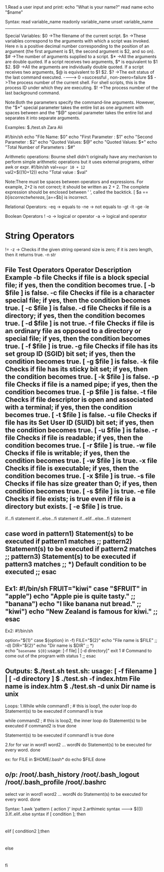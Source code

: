 1.Read a user input and print:
echo "What is your name?"
read name
echo "$name"

Syntax:
read variable_name
readonly variable_name
unset variable_name
__________________________________
Special Variables:
$0 ->The filename of the current script.
$n ->These variables correspond to the arguments with which a script was invoked. Here n is a positive decimal number corresponding to the position of an argument (the first argument is $1, the second argument is $2, and so on).	
$# ->The number of arguments supplied to a script.
$* ->All the arguments are double quoted. If a script receives two arguments, $* is equivalent to $1 $2.
$@ ->All the arguments are individually double quoted. If a script receives two arguments, $@ is equivalent to $1 $2.
$? ->The exit status of the last command executed.   ----> 0 =successful , non-zeero=failure
$$ ->The process number of the current shell. For shell scripts, this is the process ID under which they are executing.
$! ->The process number of the last background command.

Note:Both the parameters specify the command-line arguments. However, the "$*" special parameter takes the entire list as one argument with spaces between and the "$@" special parameter takes the entire list and separates it into separate arguments.

Examples:
$./test.sh Zara Ali

#!/bin/sh
echo "File Name: $0"
echo "First Parameter : $1"
echo "Second Parameter : $2"
echo "Quoted Values: $@"
echo "Quoted Values: $*"
echo "Total Number of Parameters : $#"

Arithmetic operations:
Bourne shell didn't originally have any mechanism to perform simple arithmetic operations but it uses external programs, either awk or expr.
#!/bin/sh
val=`expr 10 + 12`  
val2=$((10+12))
echo "Total value : $val"

Note:There must be spaces between operators and expressions. For example, 2+2 is not correct; it should be written as 2 + 2.
The complete expression should be enclosed between ‘ ‘, called the backtick.
[ $a == $b ] is correct whereas, [$a==$b] is incorrect.

Relational Operators:
-eq -> equals to
-ne -> not equals to
-gt
-lt
-ge
-le

Boolean Operators
!
-o -> logical or operator
-a -> logical and operator

String Operators
=
!=
-z -> 	Checks if the given string operand size is zero; if it is zero length, then it returns true.
-n
str

File Test Operators
Operator Description	Example
-b file	Checks if file is a block special file; if yes, then the condition becomes true.	[ -b $file ] is false.
-c file	Checks if file is a character special file; if yes, then the condition becomes true.	[ -c $file ] is false.
-d file	Checks if file is a directory; if yes, then the condition becomes true.	[ -d $file ] is not true.
-f file	Checks if file is an ordinary file as opposed to a directory or special file; if yes, then the condition becomes true.	[ -f $file ] is true.
-g file	Checks if file has its set group ID (SGID) bit set; if yes, then the condition becomes true.	[ -g $file ] is false.
-k file	Checks if file has its sticky bit set; if yes, then the condition becomes true.	[ -k $file ] is false.
-p file	Checks if file is a named pipe; if yes, then the condition becomes true.	[ -p $file ] is false.
-t file	Checks if file descriptor is open and associated with a terminal; if yes, then the condition becomes true.	[ -t $file ] is false.
-u file	Checks if file has its Set User ID (SUID) bit set; if yes, then the condition becomes true.	[ -u $file ] is false.
-r file	Checks if file is readable; if yes, then the condition becomes true.	[ -r $file ] is true.
-w file	Checks if file is writable; if yes, then the condition becomes true.	[ -w $file ] is true.
-x file	Checks if file is executable; if yes, then the condition becomes true.	[ -x $file ] is true.
-s file	Checks if file has size greater than 0; if yes, then condition becomes true.	[ -s $file ] is true.
-e file	Checks if file exists; is true even if file is a directory but exists.	[ -e $file ] is true.
---------------------------------------------------------------------------------------------------------------------------------------

if...fi statement
if...else...fi statement
if...elif...else...fi statement

case word in
   pattern1)
      Statement(s) to be executed if pattern1 matches
      ;;
   pattern2)
      Statement(s) to be executed if pattern2 matches
      ;;
   pattern3)
      Statement(s) to be executed if pattern3 matches
      ;;
   *)
     Default condition to be executed
     ;;
esac
---------------------------------------------------------------------------------------------------------------
Ex1:
#!/bin/sh
FRUIT="kiwi"
case "$FRUIT" in
   "apple") echo "Apple pie is quite tasty." 
   ;;
   "banana") echo "I like banana nut bread." 
   ;;
   "kiwi") echo "New Zealand is famous for kiwi." 
   ;;
esac
------------------------------------------------------------------------------------------------------------------------
Ex2:
#!/bin/sh

option="${1}" 
case ${option} in 
   -f) FILE="${2}" 
      echo "File name is $FILE"
      ;; 
   -d) DIR="${2}" 
      echo "Dir name is $DIR"
      ;; 
   *)  
      echo "`basename ${0}`:usage: [-f file] | [-d directory]" 
      exit 1 # Command to come out of the program with status 1
      ;; 
esac 

Outputs:
$./test.sh
test.sh: usage: [ -f filename ] | [ -d directory ]
$ ./test.sh -f index.htm
File name is index.htm
$ ./test.sh -d unix
Dir name is unix
------------------------------------------------------------------------------------------------------------------------
Loops:
1.While
while command1 ; # this is loop1, the outer loop
do
   Statement(s) to be executed if command1 is true

   while command2 ; # this is loop2, the inner loop
   do
      Statement(s) to be executed if command2 is true
   done

   Statement(s) to be executed if command1 is true
done

2.for
for var in word1 word2 ... wordN
do
   Statement(s) to be executed for every word.
done

ex:
for FILE in $HOME/.bash*
do
   echo $FILE
done

o/p:
/root/.bash_history
/root/.bash_logout
/root/.bash_profile
/root/.bashrc
--------------------------------------------------------
select var in word1 word2 ... wordN
do
   Statement(s) to be executed for every word.
done

Syntax:
1.awk 'pattern { action }' input
2.arthimeic syntax --->  $(())
3.If..elif..else syntax
if [ condition ]; then
   #
elif [ condition2 ];then
   #
else
   #
fi


